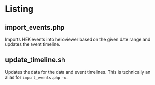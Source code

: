 # Listing
## import\_events.php
Imports HEK events into helioviewer based on the given date range
and updates the event timeline.

## update\_timeline.sh
Updates the data for the data and event timelines. This is technically
an alias for `import_events.php -u`.

